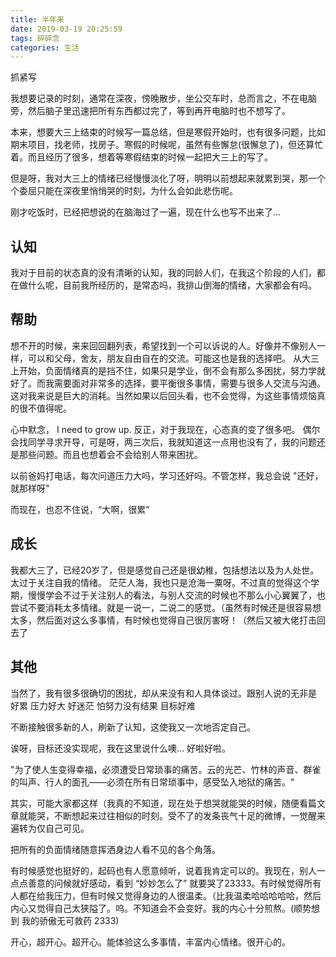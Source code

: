 ```yaml
---
title: 半年来
date: 2019-03-19 20:25:59
tags: 碎碎念
categories: 生活
---
```

抓紧写
<!-- more -->
我想要记录的时刻，通常在深夜，傍晚散步，坐公交车时，总而言之，不在电脑旁，然后脑子里迅速把所有东西都过完了，等到再开电脑时也不想写了。

本来，想要大三上结束的时候写一篇总结，但是寒假开始时，也有很多问题，比如期末项目，找老师，找房子。寒假的时候呢，虽然有些懈怠(很懈怠了)，但还算忙着。而且经历了很多，想着等寒假结束的时候一起把大三上的写了。

但是呀，我对大三上的情绪已经慢慢淡化了呀，明明以前想起来就累到哭，那一个个委屈只能在深夜里悄悄哭的时刻，为什么会如此悲伤呢。

刚才吃饭时，已经把想说的在脑海过了一遍，现在什么也写不出来了...

## 认知
我对于目前的状态真的没有清晰的认知，我的同龄人们，在我这个阶段的人们，都在做什么呢，目前我所经历的，是常态吗，我排山倒海的情绪，大家都会有吗。



## 帮助

想不开的时候，来来回回翻列表，希望找到一个可以诉说的人。好像并不像别人一样，可以和父母，舍友，朋友自由自在的交流。可能这也是我的选择吧。
从大三上开始，负面情绪真的是挡不住，如果只是学业，倒不会有那么多困扰，努力学就好了。而我需要面对非常多的选择，要平衡很多事情，需要与很多人交流与沟通。这对我来说是巨大的消耗。当然如果以后回头看，也不会觉得，为这些事情烦恼真的很不值得呢。

心中默念， I need to grow up. 反正，对于我现在，心态真的变了很多吧。
偶尔会找同学寻求开导，可是呀，两三次后，我就知道这一点用也没有了，我的问题还是那些问题。而且也想着会不会给别人带来困扰。

以前爸妈打电话，每次问道压力大吗，学习还好吗。不管怎样，我总会说 "还好，就那样呀"

而现在，也忍不住说，“大啊，很累”  

## 成长
我都大三了，已经20岁了，但是感觉自己还是很幼稚，包括想法以及为人处世。太过于关注自我的情绪。
茫茫人海，我也只是沧海一粟呀。不过真的觉得这个学期，慢慢学会不过于关注别人的看法，与别人交流的时候也不那么小心翼翼了，也尝试不要消耗太多情绪。就是一说一，二说二的感觉。（虽然有时候还是很容易想太多，然后面对这么多事情，有时候也觉得自己很厉害呀！（然后又被大佬打击回去了

## 其他
当然了，我有很多很确切的困扰，却从来没有和人具体谈过。跟别人说的无非是 好累 压力好大 好迷茫 怕努力没有结果 目标好难

不断接触很多新的人，刷新了认知，这使我又一次地否定自己。

诶呀，目标还没实现呢，我在这里说什么噢... 好啦好啦。

"为了使人生变得幸福，必须遭受日常琐事的痛苦。云的光芒、竹林的声音、群雀的叫声、行人的面孔——必须在所有日常琐事中，感受坠入地狱的痛苦。"

其实，可能大家都这样（我真的不知道，现在处于想哭就能哭的时候，随便看篇文章就能哭，不断想起来过往相似的时刻。受不了的发条丧气十足的微博，一觉醒来遍转为仅自己可见。

把所有的负面情绪随意挥洒身边人看不见的各个角落。

有时候感觉也挺好的，起码也有人愿意倾听，说着我肯定可以的。我现在，别人一点点善意的问候就好感动，看到 “妙妙怎么了” 就要哭了23333。有时候觉得所有人都在给我压力，但有时候又觉得身边的人很温柔。（比我温柔哈哈哈哈哈，然后内心又觉得自己太狭隘了。呜。不知道会不会变好。我的内心十分煎熬。(顺势想到 我的骄傲无可救药 2333)

开心，超开心。超开心。能体验这么多事情，丰富内心情绪。很开心的。